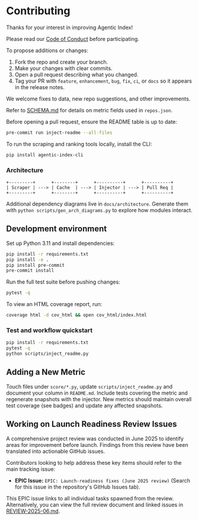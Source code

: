 # Contributing

Thanks for your interest in improving Agentic Index!

Please read our [Code of Conduct](./CODE_OF_CONDUCT.md) before participating.

To propose additions or changes:

1. Fork the repo and create your branch.
1. Make your changes with clear commits.
1. Open a pull request describing what you changed.
1. Tag your PR with `feature`, `enhancement`, `bug`, `fix`, `ci`, or `docs` so it appears in the release notes.

We welcome fixes to data, new repo suggestions, and other improvements.

Refer to [SCHEMA.md](./docs/SCHEMA.md) for details on metric fields used in `repos.json`.

Before opening a pull request, ensure the README table is up to date:

```bash
pre-commit run inject-readme --all-files
```

To run the scraping and ranking tools locally, install the CLI:

```bash
pip install agentic-index-cli
```

### Architecture

```
+---------+      +--------+      +----------+      +----------+
| Scraper | ---> | Cache  | ---> | Injector | ---> | Pull Req |
+---------+      +--------+      +----------+      +----------+
```
Additional dependency diagrams live in `docs/architecture`. Generate them with
`python scripts/gen_arch_diagrams.py` to explore how modules interact.

## Development environment

Set up Python 3.11 and install dependencies:

```bash
pip install -r requirements.txt
pip install -e .
pip install pre-commit
pre-commit install
```

Run the full test suite before pushing changes:

```bash
pytest -q
```
To view an HTML coverage report, run:
```bash
coverage html -d cov_html && open cov_html/index.html
```

### Test and workflow quickstart

```bash
pip install -r requirements.txt
pytest -q
python scripts/inject_readme.py
```

## Adding a New Metric

Touch files under `score/*.py`, update `scripts/inject_readme.py` and document your column in `README.md`. Include tests covering the metric and regenerate snapshots with the injector.
New metrics should maintain overall test coverage (see badges) and update any affected snapshots.




## Working on Launch Readiness Review Issues

A comprehensive project review was conducted in June 2025 to identify areas for improvement before launch. Findings from this review have been translated into actionable GitHub issues.

Contributors looking to help address these key items should refer to the main tracking issue:

*   **EPIC Issue:** `EPIC: Launch-readiness fixes (June 2025 review)` (Search for this issue in the repository's GitHub Issues tab).

This EPIC issue links to all individual tasks spawned from the review. Alternatively, you can view the full review document and linked issues in [REVIEW-2025-06.md](docs/REVIEW-2025-06.md).
